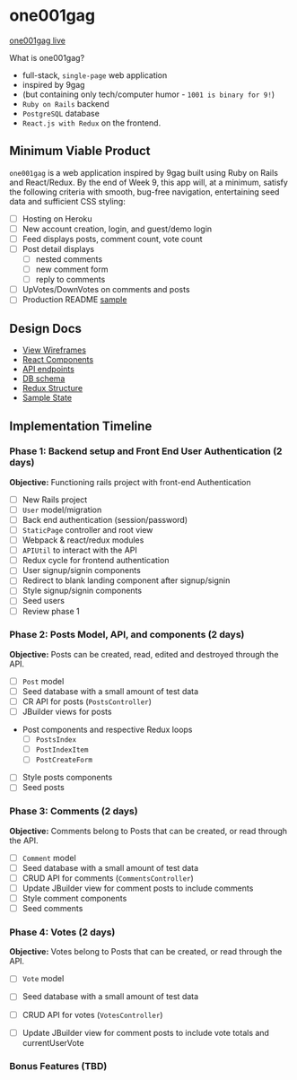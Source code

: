# one001gag

[one001gag live][heroku]

[heroku]: http://www.9gag.com

What is one001gag?
 - full-stack, `single-page` web application
 - inspired by 9gag
 - (but containing only tech/computer humor - `1001 is binary for 9!`)
 - `Ruby on Rails` backend
 - `PostgreSQL` database
 - `React.js with Redux` on the frontend.  


## Minimum Viable Product

`one001gag` is a web application inspired by 9gag built using Ruby on Rails and React/Redux.  By the end of Week 9, this app will, at a minimum, satisfy the following criteria with smooth, bug-free navigation, entertaining seed data and sufficient CSS styling:

- [ ] Hosting on Heroku
- [ ] New account creation, login, and guest/demo login
- [ ] Feed displays posts, comment count, vote count
- [ ] Post detail displays
  - [ ] nested comments
  - [ ] new comment form
  - [ ] reply to comments
- [ ] UpVotes/DownVotes on comments and posts
- [ ] Production README [sample](docs/production_readme.md)

## Design Docs
* [View Wireframes][wireframes]
* [React Components][components]
* [API endpoints][api-endpoints]
* [DB schema][schema]
* [Redux Structure][redux-structure]
* [Sample State][sample-state]

[wireframes]: docs/wireframes.md
[components]: docs/components.md
[redux-structure]: docs/redux-structure.md
[sample-state]: docs/sample-state.md
[api-endpoints]: docs/api-endpoints.md
[schema]: docs/schema.md
[redux-structure]: docs/redux-structure.md
[sample-state]: docs/sample-state.md

## Implementation Timeline

### Phase 1: Backend setup and Front End User Authentication (2 days)

**Objective:** Functioning rails project with front-end Authentication

- [ ] New Rails project
- [ ] `User` model/migration
- [ ] Back end authentication (session/password)
- [ ] `StaticPage` controller and root view
- [ ] Webpack & react/redux modules
- [ ] `APIUtil` to interact with the API
- [ ] Redux cycle for frontend authentication
- [ ] User signup/signin components
- [ ] Redirect to blank landing component after signup/signin
- [ ] Style signup/signin components
- [ ] Seed users
- [ ] Review phase 1

### Phase 2: Posts Model, API, and components (2 days)

**Objective:** Posts can be created, read, edited and destroyed through
the API.

- [ ] `Post` model
- [ ] Seed database with a small amount of test data
- [ ] CR API for posts (`PostsController`)
- [ ] JBuilder views for posts
- Post components and respective Redux loops
  - [ ] `PostsIndex`
  - [ ] `PostIndexItem`
  - [ ] `PostCreateForm`
- [ ] Style posts components
- [ ] Seed posts

### Phase 3: Comments (2 days)

**Objective:** Comments belong to Posts that can be created, or read through the API.

- [ ] `Comment` model
- [ ] Seed database with a small amount of test data
- [ ] CRUD API for comments (`CommentsController`)
- [ ] Update JBuilder view for comment posts to include comments
- [ ] Style comment components
- [ ] Seed comments

### Phase 4: Votes (2 days)

**Objective:** Votes belong to Posts that can be created, or read through the API.

- [ ] `Vote` model
- [ ] Seed database with a small amount of test data
- [ ] CRUD API for votes (`VotesController`)
- [ ] Update JBuilder view for comment posts to include vote totals and currentUserVote



### Bonus Features (TBD)

